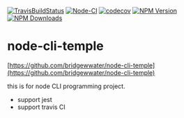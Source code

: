 [![TravisBuildStatus](https://api.travis-ci.org/bridgewwater/node-cli-temple.svg?branch=main)](https://travis-ci.org/bridgewwater/node-cli-temple)
[![Node-CI](https://github.com/bridgewwater/node-cli-temple/workflows/Node-CI/badge.svg?branch=main)](https://github.com/bridgewwater/node-cli-temple/actions?query=workflow%3ANode-CI)
[![codecov](https://codecov.io/gh/bridgewwater/node-cli-temple/branch/master/graph/badge.svg)](https://codecov.io/gh/bridgewwater/node-cli-temple)
[![NPM Version](http://img.shields.io/npm/v/node-cli-temple.svg?style=flat)](https://www.npmjs.org/package/node-cli-temple)
[![NPM Downloads](https://img.shields.io/npm/dm/node-cli-temple.svg?style=flat)](https://npmcharts.com/compare/node-cli-temple?minimal=true)


# node-cli-temple

[https://github.com/bridgewwater/node-cli-temple](https://github.com/bridgewwater/node-cli-temple)

this is for node CLI programming project.

- support jest
- support travis CI